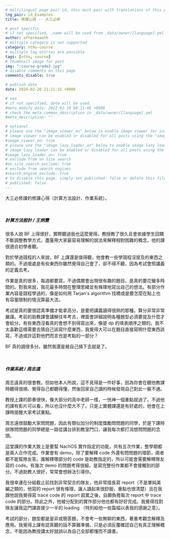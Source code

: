```yaml
---
# multilingual page pair id, this must pair with translations of this page. (This name must be unique)
lng_pair: id_Examples
title: 修課心得 -- 大三必修

# post specific
# if not specified, .name will be used from _data/owner/[language].yml
author: aftermaaath
# multiple category is not supported
category: nthu-course 
# multiple tag entries are possible
tags: [nthu, course]
# thumbnail image for post
img: ":course-grade3.jpg"
# disable comments on this page
comments_disable: true

# publish date
date: 2024-02-20 21:21:31 +0900

# seo
# if not specified, date will be used.
#meta_modify_date: 2022-02-10 08:11:06 +0900
# check the meta_common_description in _data/owner/[language].yml
#meta_description: ""

# optional
# please use the "image_viewer_on" below to enable image viewer for individual pages or posts (_posts/ or [language]/_posts folders).
# image viewer can be enabled or disabled for all posts using the "image_viewer_posts: true" setting in _data/conf/main.yml.
#image_viewer_on: true
# please use the "image_lazy_loader_on" below to enable image lazy loader for individual pages or posts (_posts/ or [language]/_posts folders).
# image lazy loader can be enabled or disabled for all posts using the "image_lazy_loader_posts: true" setting in _data/conf/main.yml.
#image_lazy_loader_on: true
# exclude from on site search
#on_site_search_exclude: true
# exclude from search engines
#search_engine_exclude: true
# to disable this page, simply set published: false or delete this file
# published: false
---
```


<!-- outline-start -->

大三必修課的修課心得（計算方法設計、作業系統）。

<!-- outline-end -->

<br>

##### 計算方法設計 / 王炳豐
很多人說 BF 上得很好，實際聽過我也這麼覺得。教授教了很久且會依據學生回饋不斷調整教學方式，盡量用大家最容易理解的說法來解釋相對困難的概念。他的課很適合初學者聽。

對於學過競程的人來說，BF 上課還是值得聽，他會教一些學競程沒提及的東西之類的。不過壞處是有些東西你雖然覺得自己會了，卻不得不聽，因為考試會照講義的定義去考。

作業是真的很多，每週都要寫，不過偶爾會出現很有趣的題目。是真的要花蠻多時間的。對我來說，我花最多時間在整理思緒並有條理地寫出自己的想法。有部分作業內容是競程學過的，像是如何用 Tarjan's algorithm 找橋或是要怎麼在點上也有容量限制的情況算最大流。

考試是真的要很認真準備才能拿高分，是要把講義讀得很熟的那種。算分非常非常嚴謹。考前的助教課會講解往年考古，裡面會詳細說明各種題型必須要提及什麼才會給分。有些東西沒看真的會想不到得寫出來，像是 dp 的填表順序之類的。我不太喜歡這樣需要去猜自己該寫什麼東西，我覺得大可以在題目直接寫明什麼東西該寫，不過或許這對他們而言也是考點的一部分？

BF 真的調很多分。雖然我還是被自己搞下去就是了。

<br>

##### 作業系統 / 周志遠
周志遠真的很會教。但如他本人所說，這不見得是一件好事，因為你會在聽他教課時聽得很順、覺得自己都聽得懂，然後回家自己讀的時候發現自己對此一竅不通。

教授上課的節奏很快，像大部分的高中老師一樣，一恍神一個重點就過了。不過他的課有影片可以看，所以也沒什麼大不了。只是上實體課還是有好處的，他會在上課時提醒大家考試重點。

周志遠很鼓勵大家問問題，因此有類似加分的制度獎勵問問題的同學，於是下課時排隊問問題的同學總是一路從講台排到教室門口，讓我每次都打消想問問題的念頭。

這堂課的作業大致上是要幫 NachOS 實作指定的功能，共有五次作業，整學期都是兩人合作完成。作業會有 demo，除了要解釋 code 外還有問問題的環節，兩者都不能幫隊友答。誰解釋哪部分的 code 是助教指定的，所以可能會需要解釋隊友寫的 code。有幾次 demo 的問題考得很細，是寫完整份作業都不會接觸到的部分。不過助教人很好，常常會想辦法引導你。

我很幸運在分組截止前找到非常契合的隊友，他非常擅長寫 report（不是單純美編之類的，他寫的 report 很有條理，讓人讀起來很舒服，重點也很清楚）且在我跟他說我覺得寫 trace code 的 report 超累之後，自願負擔每次 report 中 trace code 的部分。除此之外，他被分配到的實作部分他也都有好好完成。我覺得找對隊友讓我這門課直接少一半的 loading （特別給他一些篇幅以表我的感謝之意）。

考試的部分，題型都是是非或簡答題，不會考一些無聊的東西，著重考觀念解釋及應用。我覺得上課有認真聽的話不算難準備，只是必須反覆確認自己有真正理解概念，不能因為教授講太好就誤以為自己全部都懂而不讀書。
